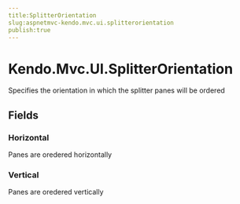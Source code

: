 ```yaml
---
title:SplitterOrientation
slug:aspnetmvc-kendo.mvc.ui.splitterorientation
publish:true
---
```


# Kendo.Mvc.UI.SplitterOrientation

Specifies the orientation in which the splitter panes will be ordered

## Fields

### Horizontal
Panes are oredered horizontally

### Vertical
Panes are oredered vertically